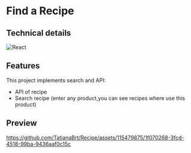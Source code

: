 #  Find a Recipe

## Technical details

![React](https://img.shields.io/badge/React-35495E?style=for-the-badge&logo=logoColor=4FC08D)

## Features
This project implements search and API:
* API of recipe
* Search recipe (enter any product,you can see recipes where use this product)

## Preview

https://github.com/TatianaBrt/Recipe/assets/115479875/1f070268-3fcd-4518-99ba-9436aaf0c15c






